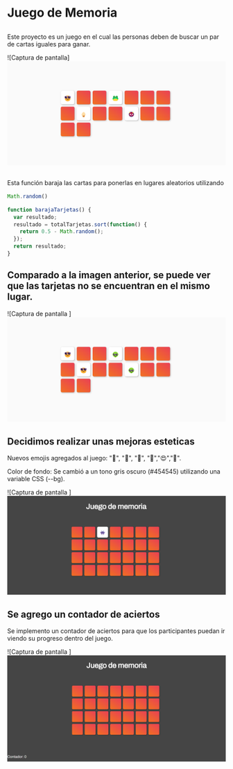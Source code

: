 # Juego de Memoria

##
Este proyecto es un juego en el cual las personas deben de buscar un par de cartas iguales para ganar.

![Captura de pantalla] ![alt text](JuegoOriginal.png)

##
Esta función baraja las cartas para ponerlas en lugares aleatorios utilizando 
``` Javascript
Math.random()
```

``` Javascript
function barajaTarjetas() {
  var resultado;
  resultado = totalTarjetas.sort(function() {
    return 0.5 - Math.random();
  });
  return resultado;
}
```

## Comparado a la imagen anterior, se puede ver que las tarjetas no se encuentran en el mismo lugar.
![Captura de pantalla ] ![alt text](pareja.png)


## Decidimos realizar unas mejoras esteticas 
Nuevos emojis agregados al juego: "🙈", "🙉", "🐷", "🦍","😍","🍟".

Color de fondo: Se cambió a un tono gris oscuro (#454545) utilizando una variable CSS (--bg).
 



![Captura de pantalla ] ![alt text](ColorFondo.png)

## Se agrego un contador de aciertos

Se implemento un contador de aciertos para que los participantes puedan ir viendo su progreso dentro del juego.

![Captura de pantalla ] ![alt text](contador.png)
